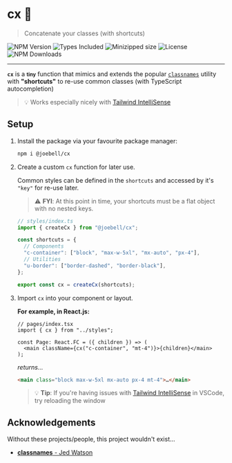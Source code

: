 # cx 🔗

> Concatenate your classes (with shortcuts)

![NPM Version](https://badgen.net/npm/v/@joebell/cx)
![Types Included](https://badgen.net/npm/types/@joebell/cx)
![Minizipped size](https://badgen.net/bundlephobia/minzip/@joebell/cx)
![License](https://badgen.net/github/license/joe-bell/cx)
![NPM Downloads](https://badgen.net/npm/dm/@joebell/cx)

---

**`cx`** is a <small><strong>tiny</strong></small> function that mimics and extends the popular [`classnames`][classnames] utility with **"shortcuts"** to re-use common classes (with TypeScript autocompletion)

> 💡 Works especially nicely with [Tailwind IntelliSense][tw]

## Setup

1. Install the package via your favourite package manager:

   ```sh
   npm i @joebell/cx
   ```

2. Create a custom `cx` function for later use.

   Common styles can be defined in the `shortcuts` and accessed by it's `"key"` for re-use later.

   > ⚠️ **FYI**: At this point in time, your shortcuts must be a flat object with no nested keys.

   ```ts
   // styles/index.ts
   import { createCx } from "@joebell/cx";

   const shortcuts = {
     // Components
     "c-container": ["block", "max-w-5xl", "mx-auto", "px-4"],
     // Utilities
     "u-border": ["border-dashed", "border-black"],
   };

   export const cx = createCx(shortcuts);
   ```

3. Import `cx` into your component or layout.

   **For example, in React.js:**

   ```tsx
   // pages/index.tsx
   import { cx } from "../styles";

   const Page: React.FC = ({ children }) => (
     <main className={cx("c-container", "mt-4")}>{children}</main>
   );
   ```

   _returns…_

   ```html
   <main class="block max-w-5xl mx-auto px-4 mt-4">…</main>
   ```

   > 💡 **Tip**: If you're having issues with [Tailwind IntelliSense][tw] in VSCode, try reloading the window

## Acknowledgements

Without these projects/people, this project wouldn't exist…

- [**classnames** - Jed Watson][classnames]

[classnames]: https://github.com/JedWatson/classnames
[tw]: https://github.com/tailwindlabs/tailwindcss-intellisense
